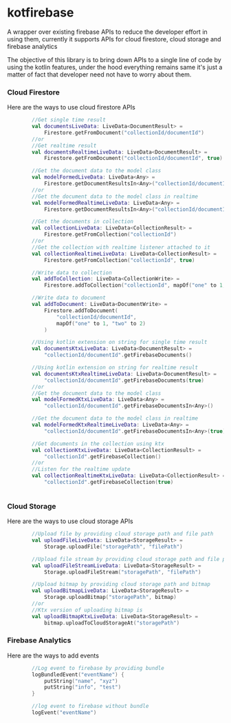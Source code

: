 # kotfirebase
A wrapper over existing firebase APIs to reduce the developer effort in using them, currently it supports APIs for cloud firestore, cloud storage and firebase analytics

The objective of this library is to bring down APIs to a single line of code by using the kotlin features, under the hood everything remains same it's just a matter of fact that developer need not have to worry about them.

<h3>Cloud Firestore</h3>
Here are the ways to use cloud firestore APIs

```kotlin
        //Get single time result
        val documentsLiveData: LiveData<DocumentResult> =
            Firestore.getFromDocument("collectionId/documentId")
        //or
        //Get realtime result
        val documentsRealtimeLiveData: LiveData<DocumentResult> =
            Firestore.getFromDocument("collectionId/documentId", true)

        //Get the document data to the model class
        val modelFormedLiveData: LiveData<Any> =
            Firestore.getDocumentResultsIn<Any>("collectionId/documentId")
        //or
        //Get the document data to the model class in realtime
        val modelFormedRealtimeLiveData: LiveData<Any> =
            Firestore.getDocumentResultsIn<Any>("collectionId/documentId", true)

        //Get the documents in collection
        val collectionLiveData: LiveData<CollectionResult> =
            Firestore.getFromCollection("collectionId")
        //or
        //Get the collection with realtime listener attached to it
        val collectionRealtimeLiveData: LiveData<CollectionResult> =
            Firestore.getFromCollection("collectionId", true)

        //Write data to collection
        val addToCollection: LiveData<CollectionWrite> =
            Firestore.addToCollection("collectionId", mapOf("one" to 1, "two" to 2))

        //Write data to document
        val addToDocument: LiveData<DocumentWrite> =
            Firestore.addToDocument(
                "collectionId/documentId",
                mapOf("one" to 1, "two" to 2)
            )

        //Using kotlin extension on string for single time result
        val documentsKtxLiveData: LiveData<DocumentResult> =
            "collectionId/documentId".getFirebaseDocuments()

        //Using kotlin extension on string for realtime result
        val documentsKtxRealtimeLiveData: LiveData<DocumentResult> =
            "collectionId/documentId".getFirebaseDocuments(true)
        //or
        //Get the document data to the model class
        val modelFormedKtxLiveData: LiveData<Any> =
            "collectionId/documentId".getFirebaseDocumentsIn<Any>()

        //Get the document data to the model class in realtime
        val modelFormedKtxRealtimeLiveData: LiveData<Any> =
            "collectionId/documentId".getFirebaseDocumentsIn<Any>(true)

        //Get documents in the collection using ktx
        val collectionKtxLiveData: LiveData<CollectionResult> =
            "collectionId".getFirebaseCollection()
        //or
        //Listen for the realtime update
        val collectionRealtimeKtxLiveData: LiveData<CollectionResult> =
            "collectionId".getFirebaseCollection(true)
 
```

<h3>Cloud Storage</h3>
Here are the ways to use cloud storage APIs

```kotlin
        //Upload file by providing cloud storage path and file path
        val uploadFileLiveData: LiveData<StorageResult> =
            Storage.uploadFile("storagePath", "filePath")

        //Upload file stream by providing cloud storage path and file path
        val uploadFileStreamLiveData: LiveData<StorageResult> =
            Storage.uploadFileStream("storagePath", "filePath")

        //Upload bitmap by providing cloud storage path and bitmap
        val uploadBitmapLiveData: LiveData<StorageResult> =
            Storage.uploadBitmap("storagePath", bitmap)
        //or
        //Ktx version of uploading bitmap is
        val uploadBitmapKtxLiveData: LiveData<StorageResult> =
            bitmap.uploadToCloudStorageAt("storagePath")

```

<h3>Firebase Analytics</h3>
Here are the ways to add events

```kotlin
        //Log event to firebase by providing bundle
        logBundledEvent("eventName") {
            putString("name", "xyz")
            putString("info", "test")
        }

        //log event to firebase without bundle
        logEvent("eventName")

```
